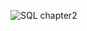 ![SQL chapter2](https://github.com/EnjoyCSStudy/CS-Knowledge-Source/assets/108070719/3af61a4c-f2d6-4a01-aa82-bb01657f28b6)
